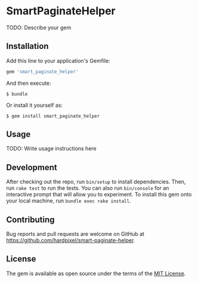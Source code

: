 # SmartPaginateHelper

TODO: Describe your gem

## Installation

Add this line to your application's Gemfile:

```ruby
gem 'smart_paginate_helper'
```

And then execute:

    $ bundle

Or install it yourself as:

    $ gem install smart_paginate_helper

## Usage

TODO: Write usage instructions here

## Development

After checking out the repo, run `bin/setup` to install dependencies. Then, run `rake test` to run the tests. You can also run `bin/console` for an interactive prompt that will allow you to experiment. To install this gem onto your local machine, run `bundle exec rake install`.

## Contributing

Bug reports and pull requests are welcome on GitHub at https://github.com/hardpixel/smart-paginate-helper.


## License

The gem is available as open source under the terms of the [MIT License](http://opensource.org/licenses/MIT).
